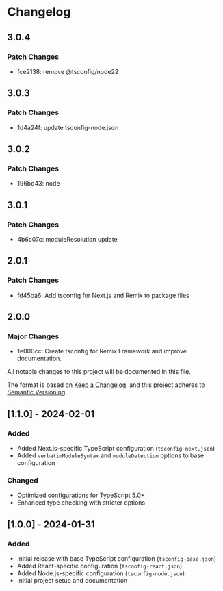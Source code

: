 # Changelog

## 3.0.4

### Patch Changes

- fce2138: remove @tsconfig/node22

## 3.0.3

### Patch Changes

- 1d4a24f: update tsconfig-node.json

## 3.0.2

### Patch Changes

- 196bd43: node

## 3.0.1

### Patch Changes

- 4b6c07c: moduleResolution update

## 2.0.1

### Patch Changes

- fd45ba6: Add tsconfig for Next.js and Remix to package files

## 2.0.0

### Major Changes

- 1e000cc: Create tsconfig for Remix Framework and improve documentation.

All notable changes to this project will be documented in this file.

The format is based on [Keep a Changelog](https://keepachangelog.com/en/1.0.0/),
and this project adheres to [Semantic Versioning](https://semver.org/spec/v2.0.0.html).

## [1.1.0] - 2024-02-01

### Added

- Added Next.js-specific TypeScript configuration (`tsconfig-next.json`)
- Added `verbatimModuleSyntax` and `moduleDetection` options to base configuration

### Changed

- Optimized configurations for TypeScript 5.0+
- Enhanced type checking with stricter options

## [1.0.0] - 2024-01-31

### Added

- Initial release with base TypeScript configuration (`tsconfig-base.json`)
- Added React-specific configuration (`tsconfig-react.json`)
- Added Node.js-specific configuration (`tsconfig-node.json`)
- Initial project setup and documentation
